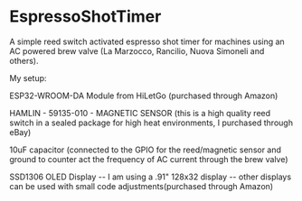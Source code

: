 # EspressoShotTimer
A simple reed switch activated espresso shot timer for machines using an AC powered brew valve (La Marzocco, Rancilio, Nuova Simoneli and others). 

My setup: 

ESP32-WROOM-DA Module from HiLetGo (purchased through Amazon)

HAMLIN - 59135-010 - MAGNETIC SENSOR (this is a high quality reed switch in a sealed package for high heat environments, I purchased through eBay)

10uF capacitor (connected to the GPIO for the reed/magnetic sensor and ground to counter act the frequency of AC current through the brew valve)

SSD1306 OLED Display -- I am using a .91" 128x32 display -- other displays can be used with small code adjustments(purchased through Amazon)
